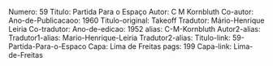 Numero: 59
Titulo: Partida Para o Espaço
Autor: C M Kornbluth
Co-autor: 
Ano-de-Publicacaoo: 1960
Titulo-original: Takeoff
Tradutor: Mário-Henrique Leiria
Co-tradutor: 
Ano-de-edicao: 1952
alias: C-M-Kornbluth
Autor2-alias: 
Tradutor1-alias: Mario-Henrique-Leiria
Tradutor2-alias: 
Titulo-link: 59-Partida-Para-o-Espaco
Capa: Lima de Freitas
pags: 199
Capa-link: Lima-de-Freitas